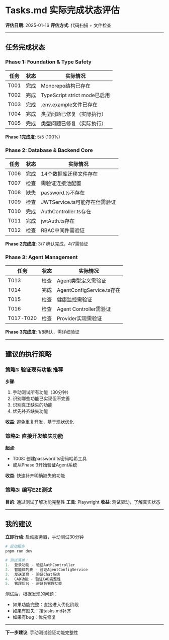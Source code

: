 # Tasks.md 实际完成状态评估

**评估日期**: 2025-01-16
**评估方式**: 代码扫描 + 文件检查

---

##  任务完成状态

### Phase 1: Foundation & Type Safety

| 任务 | 状态 | 实际情况 |
|------|------|---------|
| T001 |  完成 | Monorepo结构已存在 |
| T002 |  完成 | TypeScript strict mode已启用 |
| T003 |  完成 | .env.example文件已存在 |
| T004 |  完成 | 类型问题已修复（实际执行） |
| T005 |  完成 | 类型问题已修复（实际执行） |

**Phase 1完成度**: 5/5 (100%) 

### Phase 2: Database & Backend Core

| 任务 | 状态 | 实际情况 |
|------|------|---------|
| T006 |  完成 | 14个数据库迁移文件存在 |
| T007 |  检查 | 需验证连接池配置 |
| T008 |  缺失 | password.ts不存在 |
| T009 |  检查 | JWTService.ts可能存在但需验证 |
| T010 |  完成 | AuthController.ts存在 |
| T011 |  完成 | jwtAuth.ts存在 |
| T012 |  检查 | RBAC中间件需验证 |

**Phase 2完成度**: 3/7 确认完成，4/7需验证

### Phase 3: Agent Management

| 任务 | 状态 | 实际情况 |
|------|------|---------|
| T013 |  检查 | Agent类型定义需验证 |
| T014 |  完成 | AgentConfigService.ts存在 |
| T015 |  检查 | 健康监控需验证 |
| T016 |  检查 | Agent Controller需验证 |
| T017-T020 |  检查 | Provider实现需验证 |

**Phase 3完成度**: 1/8确认，需详细验证

---

##  建议的执行策略

### 策略1: 验证现有功能  推荐

**步骤**:
1. 手动测试所有功能（30分钟）
2. 识别哪些功能已实现但不完善
3. 识别真正缺失的功能
4. 优先补齐缺失功能

**收益**: 避免重复开发，基于现状优化

### 策略2: 直接开发缺失功能

**起点**:
- T008: 创建password.ts密码哈希工具
- 或从Phase 3开始验证Agent系统

**收益**: 快速补齐明确缺失的功能

### 策略3: 编写E2E测试

**目的**: 通过测试了解功能完整性
**工具**: Playwright
**收益**: 测试驱动，了解真实状态

---

##  我的建议

**立即行动**: 启动服务器，手动测试30分钟

```powershell
# 启动服务
pnpm run dev

# 测试清单：
1.  登录功能 - 验证AuthController
2.  智能体列表 - 验证AgentConfigService  
3.  发送消息 - 验证Chat系统
4.  CAD功能 - 验证CAD完整性
5.  管理后台 - 验证各管理功能
```

测试后，根据发现的问题：
- 如果功能完整：直接进入优化阶段
- 如果有缺失：按tasks.md补齐
- 如果有bug：优先修复

---

**下一步建议**: 手动测试验证功能完整性
